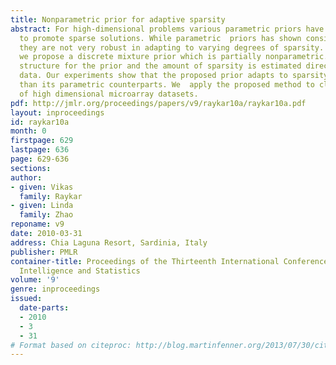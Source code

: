 ```yaml
---
title: Nonparametric prior for adaptive sparsity
abstract: For high-dimensional problems various parametric priors have been proposed
  to promote sparse solutions. While parametric  priors has shown considerable success
  they are not very robust in adapting to varying degrees of sparsity. In this work
  we propose a discrete mixture prior which is partially nonparametric. The right
  structure for the prior and the amount of sparsity is estimated directly from the
  data. Our experiments show that the proposed prior adapts to sparsity much better
  than its parametric counterparts. We  apply the proposed method to classification
  of high dimensional microarray datasets.
pdf: http://jmlr.org/proceedings/papers/v9/raykar10a/raykar10a.pdf
layout: inproceedings
id: raykar10a
month: 0
firstpage: 629
lastpage: 636
page: 629-636
sections: 
author:
- given: Vikas
  family: Raykar
- given: Linda
  family: Zhao
reponame: v9
date: 2010-03-31
address: Chia Laguna Resort, Sardinia, Italy
publisher: PMLR
container-title: Proceedings of the Thirteenth International Conference on Artificial
  Intelligence and Statistics
volume: '9'
genre: inproceedings
issued:
  date-parts:
  - 2010
  - 3
  - 31
# Format based on citeproc: http://blog.martinfenner.org/2013/07/30/citeproc-yaml-for-bibliographies/
---
```

